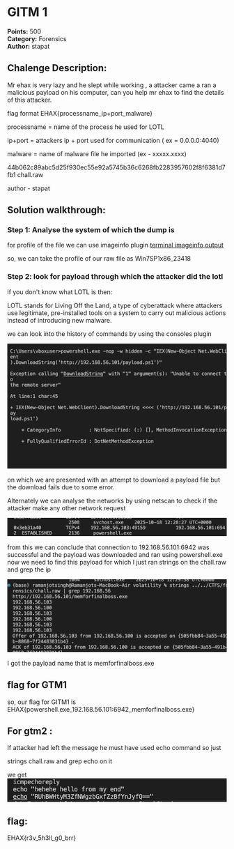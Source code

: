 # GITM 1

**Points:** 500  
**Category:** Forensics  
**Author:** stapat

## Chalenge Description:

Mr ehax is very lazy and he slept while working , a attacker came a ran a malicious payload on his computer, can you help mr ehax to find the details of this attacker.

flag format EHAX{processname_ip+port_malware}

processname = name of the process he used for LOTL

ip+port = attackers ip + port used for communication ( ex = 0.0.0.0:4040)

malware = name of malware file he imported (ex - xxxxx.xxxx)

44b062c89abc5d25f930ec55e92a5745b36c6268fb2283957602f8f6381d7fb1 chall.raw

author - stapat

## Solution walkthrough:

### Step 1: Analyse the system of which the dump is

for profile of the file we can use imageinfo plugin
[terminal imageinfo output](imageinfo.png)

so, we can take the profile of our raw file as Win7SP1x86_23418

### Step 2: look for payload through which the attacker did the lotl

if you don't know what LOTL is then:

LOTL stands for Living Off the Land, a type of cyberattack where attackers use legitimate, pre-installed tools on a system to carry out malicious actions instead of introducing new malware.

we can look into the history of commands by using the consoles plugin

![false malware image](fm.png)

on which we are presented with an attempt to download a payload file but the download fails due to some error.

Alternately we can analyse the networks by using netscan to check if the attacker make any other network request

![network log](network.png)

from this we can conclude that connection to 192.168.56.101:6942 was successful and the payload was downloaded and ran using powershell.exe now we need to find this payload for which I just ran strings on the chall.raw and grep the ip

![payload name](memforefinalboss.png)

I got the payload name that is memforfinalboss.exe

## flag for GTM1

so, our flag for GITM1 is
EHAX{powershell.exe_192.168.56.101:6942_memforfinalboss.exe}

## For gtm2 :

If attacker had left the message he must have used echo command so just

strings chall.raw and grep echo on it

we get ![alt](gitm2_flag.png)

## flag:

EHAX{r3v_5h3ll_g0_brr}
